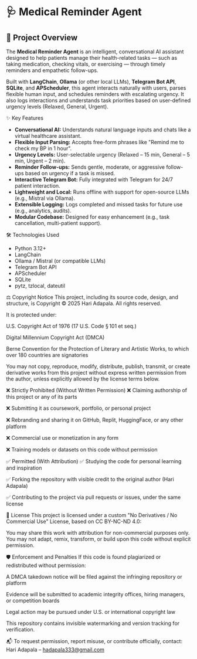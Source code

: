 # 🩺 Medical Reminder Agent

## 🤖 Project Overview

The **Medical Reminder Agent** is an intelligent, conversational AI assistant designed to help patients manage their health-related tasks — such as taking medication, checking vitals, or exercising — through timely reminders and empathetic follow-ups. 

Built with **LangChain**, **Ollama** (or other local LLMs), **Telegram Bot API**, **SQLite**, and **APScheduler**, this agent interacts naturally with users, parses flexible human input, and schedules reminders with escalating urgency. It also logs interactions and understands task priorities based on user-defined urgency levels (Relaxed, General, Urgent).

✨ Key Features

- **Conversational AI:** Understands natural language inputs and chats like a virtual healthcare assistant.
- **Flexible Input Parsing:** Accepts free-form phrases like "Remind me to check my BP in 1 hour".
- **Urgency Levels:** User-selectable urgency (Relaxed – 15 min, General – 5 min, Urgent – 2 min).
- **Reminder Follow-ups:** Sends gentle, moderate, or aggressive follow-ups based on urgency if a task is missed.
- **Interactive Telegram Bot:** Fully integrated with Telegram for 24/7 patient interaction.
- **Lightweight and Local:** Runs offline with support for open-source LLMs (e.g., Mistral via Ollama).
- **Extensible Logging:** Logs completed and missed tasks for future use (e.g., analytics, audits).
- **Modular Codebase:** Designed for easy enhancement (e.g., task cancellation, multi-patient support).

🛠️ Technologies Used

- Python 3.12+
- LangChain
- Ollama / Mistral (or compatible LLMs)
- Telegram Bot API
- APScheduler
- SQLite
- pytz, tzlocal, dateutil

⚖️ Copyright Notice
This project, including its source code, design, and structure, is Copyright © 2025 Hari Adapala. All rights reserved.

It is protected under:

U.S. Copyright Act of 1976 (17 U.S. Code § 101 et seq.)

Digital Millennium Copyright Act (DMCA)

Berne Convention for the Protection of Literary and Artistic Works, to which over 180 countries are signatories

You may not copy, reproduce, modify, distribute, publish, transmit, or create derivative works from this project without express written permission from the author, unless explicitly allowed by the license terms below.

❌ Strictly Prohibited (Without Written Permission)
❌ Claiming authorship of this project or any of its parts

❌ Submitting it as coursework, portfolio, or personal project

❌ Rebranding and sharing it on GitHub, Replit, HuggingFace, or any other platform

❌ Commercial use or monetization in any form

❌ Training models or datasets on this code without permission

✅ Permitted (With Attribution)
✅ Studying the code for personal learning and inspiration

✅ Forking the repository with visible credit to the original author (Hari Adapala)

✅ Contributing to the project via pull requests or issues, under the same license

📜 License
This project is licensed under a custom "No Derivatives / No Commercial Use" License, based on CC BY-NC-ND 4.0:

You may share this work with attribution for non-commercial purposes only. You may not adapt, remix, transform, or build upon this code without explicit permission.


🛡️ Enforcement and Penalties
If this code is found plagiarized or redistributed without permission:

A DMCA takedown notice will be filed against the infringing repository or platform

Evidence will be submitted to academic integrity offices, hiring managers, or competition boards

Legal action may be pursued under U.S. or international copyright law

This repository contains invisible watermarking and version tracking for verification.


📬 To request permission, report misuse, or contribute officially, contact:
Hari Adapala – hadapala333@gmail.com
